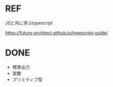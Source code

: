 # REF
JSと共に学ぶtypescript

https://future-architect.github.io/typescript-guide/

# DONE
* 標準出力
* 変数
* プリミティブ型